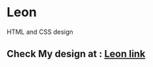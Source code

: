 # Leon
HTML and CSS design
## Check My design at : [Leon link](https://nadamohamedshoukry.github.io/Leon/)


